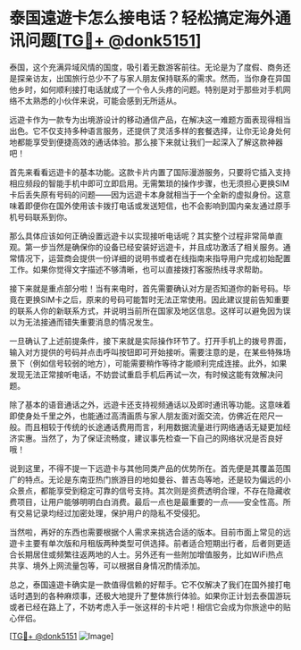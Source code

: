 # 泰国遠遊卡怎么接电话？轻松搞定海外通讯问题[[TG💪+ @donk5151](https://t.me/s/donk5151)]

泰国，这个充满异域风情的国度，吸引着无数游客前往。无论是为了度假、商务还是探亲访友，出国旅行总少不了与家人朋友保持联系的需求。然而，当你身在异国他乡时，如何顺利接打电话就成了一个令人头疼的问题。特别是对于那些对手机网络不太熟悉的小伙伴来说，可能会感到无所适从。

远遊卡作为一款专为出境游设计的移动通信产品，在解决这一难题方面表现得相当出色。它不仅支持多种语言服务，还提供了灵活多样的套餐选择，让你无论身处何地都能享受到便捷高效的通话体验。那么接下来就让我们一起深入了解这款神器吧！

首先来看看远遊卡的基本功能。这款卡片内置了国际漫游服务，只要将它插入支持相应频段的智能手机中即可立即启用。无需繁琐的操作步骤，也无须担心更换SIM卡后丢失原有号码的问题——因为远遊卡本身就相当于一个全新的虚拟身份。这意味着即便你在国外使用该卡拨打电话或发送短信，也不会影响到国内亲友通过原手机号码联系到你。

那么具体应该如何正确设置远遊卡以实现接听电话呢？其实整个过程非常简单直观。第一步当然是确保你的设备已经安装好远遊卡，并且成功激活了相关服务。通常情况下，运营商会提供一份详细的说明书或者在线指南来指导用户完成初始配置工作。如果你觉得文字描述不够清晰，也可以直接拨打客服热线寻求帮助。

接下来就是重点部分啦！当有来电时，首先需要确认对方是否知道你的新号码。毕竟在更换SIM卡之后，原来的号码可能暂时无法正常使用。因此建议提前告知重要的联系人你的新联系方式，并说明当前所在国家及地区信息。这样可以避免因为误以为无法接通而错失重要消息的情况发生。

一旦确认了上述前提条件，接下来就是实际操作环节了。打开手机上的拨号界面，输入对方提供的号码并点击呼叫按钮即可开始接听。需要注意的是，在某些特殊场景下（例如信号较弱的地方），可能需要稍作等待才能顺利完成连接。此外，如果发现无法正常接听电话，不妨尝试重启手机后再试一次，有时候这能有效解决问题。

除了基本的语音通话之外，远遊卡还支持视频通话以及即时通讯等功能。这意味着即使身处千里之外，也能通过高清画质与家人朋友面对面交流，仿佛近在咫尺一般。而且相较于传统的长途通话费用而言，利用数据流量进行网络通话无疑更加经济实惠。当然了，为了保证流畅度，建议事先检查一下自己的网络状况是否良好哦！

说到这里，不得不提一下远遊卡与其他同类产品的优势所在。首先便是其覆盖范围广的特点。无论是东南亚热门旅游目的地如曼谷、普吉岛等地，还是较为偏远的小众景点，都能享受到稳定可靠的信号支持。其次则是资费透明合理，不存在隐藏收费项目，让用户能够明明白白消费。最后一点也是最重要的一点——安全性高。所有交易记录均经过加密处理，保护用户的隐私不受侵犯。

当然啦，再好的东西也需要根据个人需求来挑选合适的版本。目前市面上常见的远遊卡主要有单次版和月租版两种类型可供选择。前者适合短期出行者，后者则更适合长期居住或频繁往返两地的人士。另外还有一些附加增值服务，比如WiFi热点共享、境外上网流量包等，可以根据自身情况酌情添加。

总之，泰国遠遊卡确实是一款值得信赖的好帮手。它不仅解决了我们在国外接打电话时遇到的各种麻烦事，还极大地提升了整体旅行体验。如果你正计划去泰国游玩或者已经在路上了，不妨考虑入手一张这样的卡片吧！相信它会成为你旅途中的贴心伴侣。

[[TG💪+ @donk5151](https://t.me/s/donk5151) ![Image](https://i.postimg.cc/rwNCRYN7/Snipaste-2025-04-30-17-27-05.png)]